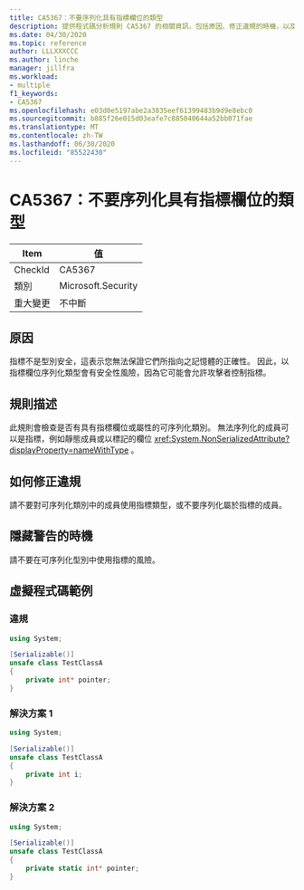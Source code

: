 ```yaml
---
title: CA5367：不要序列化具有指標欄位的類型
description: 提供程式碼分析規則 CA5367 的相關資訊，包括原因、修正違規的時機，以及何時將其隱藏。
ms.date: 04/30/2020
ms.topic: reference
author: LLLXXXCCC
ms.author: linche
manager: jillfra
ms.workload:
- multiple
f1_keywords:
- CA5367
ms.openlocfilehash: e03d0e5197abe2a3835eef61399483b9d9e8ebc0
ms.sourcegitcommit: b885f26e015d03eafe7c885040644a52bb071fae
ms.translationtype: MT
ms.contentlocale: zh-TW
ms.lasthandoff: 06/30/2020
ms.locfileid: "85522430"
---
```

# <a name="ca5367-do-not-serialize-types-with-pointer-fields"></a>CA5367：不要序列化具有指標欄位的類型

|Item|值|
|-|-|
|CheckId|CA5367|
|類別|Microsoft.Security|
|重大變更|不中斷|

## <a name="cause"></a>原因

指標不是型別安全，這表示您無法保證它們所指向之記憶體的正確性。 因此，以指標欄位序列化類型會有安全性風險，因為它可能會允許攻擊者控制指標。

## <a name="rule-description"></a>規則描述

此規則會檢查是否有具有指標欄位或屬性的可序列化類別。 無法序列化的成員可以是指標，例如靜態成員或以標記的欄位 <xref:System.NonSerializedAttribute?displayProperty=nameWithType> 。

## <a name="how-to-fix-violations"></a>如何修正違規

請不要對可序列化類別中的成員使用指標類型，或不要序列化屬於指標的成員。

## <a name="when-to-suppress-warnings"></a>隱藏警告的時機

請不要在可序列化型別中使用指標的風險。

## <a name="pseudo-code-examples"></a>虛擬程式碼範例

### <a name="violation"></a>違規

```csharp
using System;

[Serializable()]
unsafe class TestClassA
{
    private int* pointer;
} 
```

### <a name="solution-1"></a>解決方案 1

```csharp
using System;

[Serializable()]
unsafe class TestClassA
{
    private int i;
} 
```

### <a name="solution-2"></a>解決方案 2

```csharp
using System;

[Serializable()]
unsafe class TestClassA
{
    private static int* pointer;
} 
```
